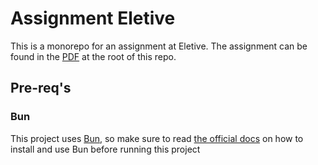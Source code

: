 # Assignment Eletive

This is a monorepo for an assignment at Eletive. The assignment can be found in the [PDF](./Test%20assignment%20fullstack%20ELETIVE.pdf) at the root of this repo.

## Pre-req's

### Bun

This project uses [Bun](https://bun.sh), so make sure to read [the official docs](https://bun.sh/docs) on how to install and use Bun before running this project
